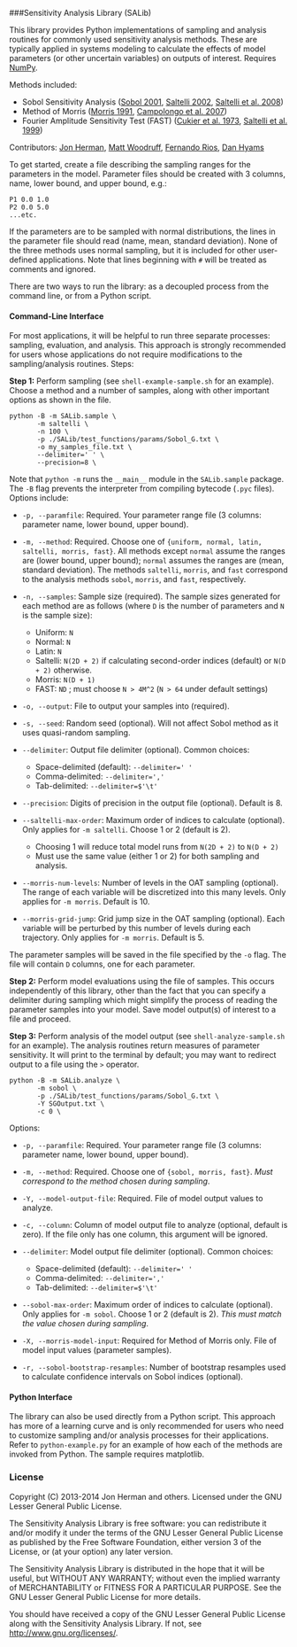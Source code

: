 ###Sensitivity Analysis Library (SALib)

This library provides Python implementations of sampling and analysis routines for commonly used sensitivity analysis methods. These are typically applied in systems modeling to calculate the effects of model parameters (or other uncertain variables) on outputs of interest. Requires [NumPy](http://www.numpy.org/).

Methods included:
* Sobol Sensitivity Analysis ([Sobol 2001](http://www.sciencedirect.com/science/article/pii/S0378475400002706), [Saltelli 2002](http://www.sciencedirect.com/science/article/pii/S0010465502002801), [Saltelli et al. 2008](http://www.wiley.com/WileyCDA/WileyTitle/productCd-0470059974.html))
* Method of Morris ([Morris 1991](http://www.tandfonline.com/doi/abs/10.1080/00401706.1991.10484804), [Campolongo et al. 2007](http://www.sciencedirect.com/science/article/pii/S1364815206002805))
* Fourier Amplitude Sensitivity Test (FAST) ([Cukier et al. 1973](http://scitation.aip.org/content/aip/journal/jcp/59/8/10.1063/1.1680571), [Saltelli et al. 1999](http://amstat.tandfonline.com/doi/abs/10.1080/00401706.1999.10485594))

Contributors: [Jon Herman](https://github.com/jdherman), [Matt Woodruff](https://github.com/matthewjwoodruff), [Fernando Rios](https://github.com/zoidy), [Dan Hyams](https://github.com/dhyams)

To get started, create a file describing the sampling ranges for the parameters in the model. Parameter files should be created with 3 columns, name, lower bound, and upper bound, e.g.:
```
P1 0.0 1.0
P2 0.0 5.0
...etc.
```

If the parameters are to be sampled with normal distributions, the lines in the parameter file should read (name, mean, standard deviation). None of the three methods uses normal sampling, but it is included for other user-defined applications. Note that lines beginning with `#` will be treated as comments and ignored.

There are two ways to run the library: as a decoupled process from the command line, or from a Python script.

#### Command-Line Interface

For most applications, it will be helpful to run three separate processes: sampling, evaluation, and analysis. This approach is strongly recommended for users whose applications do not require modifications to the sampling/analysis routines. Steps:

**Step 1:** Perform sampling (see `shell-example-sample.sh` for an example). Choose a method and a number of samples, along with other important options as shown in the file.
```
python -B -m SALib.sample \
	   -m saltelli \
	   -n 100 \
	   -p ./SALib/test_functions/params/Sobol_G.txt \
	   -o my_samples_file.txt \
	   --delimiter=' ' \
	   --precision=8 \
```

Note that `python -m` runs the `__main__` module in the `SALib.sample` package. The `-B` flag prevents the interpreter from compiling bytecode (`.pyc` files). Options include:

* `-p, --paramfile`: Required. Your parameter range file (3 columns: parameter name, lower bound, upper bound).

* `-m, --method`: Required. Choose one of `{uniform, normal, latin, saltelli, morris, fast}`. All methods except `normal` assume the ranges are (lower bound, upper bound); `normal` assumes the ranges are (mean, standard deviation). The methods `saltelli`, `morris`, and `fast` correspond to the analysis methods `sobol`, `morris`, and `fast`, respectively. 

* `-n, --samples`: Sample size (required). The sample sizes generated for each method are as follows (where `D` is the number of parameters and `N` is the sample size):
	* Uniform: `N`
	* Normal: `N`
	* Latin: `N`
	* Saltelli: `N(2D + 2)` if calculating second-order indices (default) or `N(D + 2)` otherwise.						
	* Morris: `N(D + 1)`
	* FAST: `ND` ; must choose `N > 4M^2` (`N > 64` under default settings)

* `-o, --output`: File to output your samples into (required).

* `-s, --seed`: Random seed (optional). Will not affect Sobol method as it uses quasi-random sampling.
 
* `--delimiter`: Output file delimiter (optional). Common choices:
	* Space-delimited (default): `--delimiter=' '`
	* Comma-delimited: `--delimiter=','`
	* Tab-delimited: `--delimiter=$'\t'`

* `--precision`: Digits of precision in the output file (optional). Default is 8.

* `--saltelli-max-order`: Maximum order of indices to calculate (optional). Only applies for `-m saltelli`. Choose 1 or 2 (default is 2). 
	* Choosing 1 will reduce total model runs from `N(2D + 2)` to `N(D + 2)`
	* Must use the same value (either 1 or 2) for both sampling and analysis.

* `--morris-num-levels`: Number of levels in the OAT sampling (optional). The range of each variable will be discretized into this many levels. Only applies for `-m morris`. Default is 10.

* `--morris-grid-jump`: Grid jump size in the OAT sampling (optional). Each variable will be perturbed by this number of levels during each trajectory. Only applies for `-m morris`. Default is 5.

The parameter samples will be saved in the file specified by the `-o` flag. The file will contain `D` columns, one for each parameter.


**Step 2:** Perform model evaluations using the file of samples. This occurs independently of this library, other than the fact that you can specify a delimiter during sampling which might simplify the process of reading the parameter samples into your model. Save model output(s) of interest to a file and proceed.

**Step 3:** Perform analysis of the model output (see `shell-analyze-sample.sh` for an example). The analysis routines return measures of parameter sensitivity. It will print to the terminal by default; you may want to redirect output to a file using the `>` operator.
```
python -B -m SALib.analyze \
	   -m sobol \
	   -p ./SALib/test_functions/params/Sobol_G.txt \
	   -Y SGOutput.txt \
	   -c 0 \
```
	   
Options:
* `-p, --paramfile`: Required. Your parameter range file (3 columns: parameter name, lower bound, upper bound).

* `-m, --method`: Required. Choose one of `{sobol, morris, fast}`. *Must correspond to the method chosen during sampling*.

* `-Y, --model-output-file`: Required. File of model output values to analyze.

* `-c, --column`: Column of model output file to analyze (optional, default is zero). If the file only has one column, this argument will be ignored.

* `--delimiter`: Model output file delimiter (optional). Common choices:
	* Space-delimited (default): `--delimiter=' '`
	* Comma-delimited: `--delimiter=','`
	* Tab-delimited: `--delimiter=$'\t'`

* `--sobol-max-order`: Maximum order of indices to calculate (optional). Only applies for `-m sobol`. Choose 1 or 2 (default is 2). *This must match the value chosen during sampling*.

* `-X, --morris-model-input`: Required for Method of Morris only. File of model input values (parameter samples).

* `-r, --sobol-bootstrap-resamples`: Number of bootstrap resamples used to calculate confidence intervals on Sobol indices (optional).


#### Python Interface
The library can also be used directly from a Python script. This approach has more of a learning curve and is only recommended for users who need to customize sampling and/or analysis processes for their applications. Refer to `python-example.py` for an example of how each of the methods are invoked from Python. The sample requires matplotlib.

### License
Copyright (C) 2013-2014 Jon Herman and others. Licensed under the GNU Lesser General Public License.

The Sensitivity Analysis Library is free software: you can redistribute it and/or modify
it under the terms of the GNU Lesser General Public License as published by
the Free Software Foundation, either version 3 of the License, or
(at your option) any later version.

The Sensitivity Analysis Library is distributed in the hope that it will be useful,
but WITHOUT ANY WARRANTY; without even the implied warranty of
MERCHANTABILITY or FITNESS FOR A PARTICULAR PURPOSE.  See the
GNU Lesser General Public License for more details.

You should have received a copy of the GNU Lesser General Public License
along with the Sensitivity Analysis Library.  If not, see <http://www.gnu.org/licenses/>.